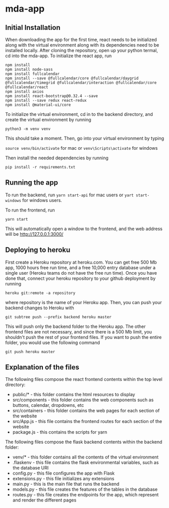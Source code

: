 # mda-app
## Initial Installation
When downloading the app for the first time, react needs to be initialized along with the virtual environment along with its dependencies need to be installed locally. After cloning the repository, open up your python termal, cd into the mda-app. To initialize the react app, run 
```
npm install
npm install node-sass
npm install fullcalendar
npm install --save @fullcalendar/core @fullcalendar/daygrid @fullcalendar/timegrid @fullcalendar/interaction @fullcalendar/core @fullcalendar/react
npm install axios
npm install react-bootstrap@0.32.4 --save 
npm install --save redux react-redux
npm install @material-ui/core
```
To initialize the virtual environment, cd in to the backend directory, and create the virtual environment by running 
```
python3 -m venv venv
```
This should take a moment. Then, go into your virtual environment by typing 

`source venv/bin/activate` for mac or `venv\Scripts\activate` for windows

Then install the needed dependencies by running
```
pip install -r requirements.txt
```

## Running the app
To run the backend, run `yarn start-api` for mac users or `yart start-windows` for windows users.

To run the frontend, run
```
yarn start
```
This will automatically open a window to the frontend, and the web address will be http://127.0.0.1:3000/

## Deploying to heroku
First create a Heroku repository at heroku.com. You can get free 500 Mb app, 1000 hours free run time, and a free 10,000 entry database under a single user (Heroku teams do not have the free run time). Once you have done that, connect your heroku repository to your github deployment by running 
```
heroku git:remote -a repository
```
where repository is the name of your Heroku app.
Then, you can push your backend changes to Heroku with
```
git subtree push --prefix backend heroku master
```
This will push only the backend folder to the Heroku app. The other frontend files are not necessary, and since there is a 500 Mb limit, you shouldn't push the rest of your frontend files. If you want to push the entire folder, you would use the following command
```
git push heroku master
```
## Explanation of the files
The following files compose the react frontend contents within the top level directory:
* public/* - this folder contains the html resources to display
* src/components - this folder contains the web components such as buttons, calendar, dropdowns, etc
* src/containers - this folder contains the web pages for each section of the website
* src/App.js - this file contains the frontend routes for each section of the website
* package.js - this contains the scripts for yarn

The following files compose the flask backend contents within the backend folder:
* venv/* - this folder contains all the contents of the virtual environment
* .flaskenv - this file contains the flask environmental variables, such as the database URI
* config.py - this file configures the app with Flask
* extensions.py - this file initializes any extensions
* main.py - this is the main file that runs the backend
* models.py - this file creates the features of the tables in the database
* routes.py - this file creates the endpoints for the app, which represent and render the different pages
